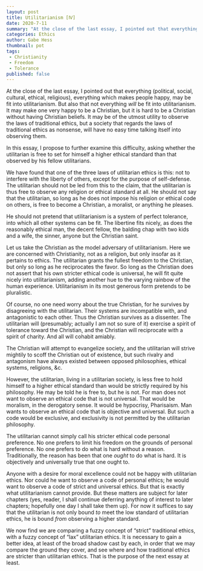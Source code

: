 ```yaml
---
layout: post
title: Utilitarianism [Ⅳ]
date: 2020-7-11
summary: "At the close of the last essay, I pointed out that everything (political, social, cultural, ethical, religious), everything which makes people happy, may be fit into utilitarianism..."
categories: Ethics
author: Gabe Hess
thumbnail: pot
tags:
 - Christianity
 - Freedom
 - Tolerance
published: false
---
```


At the close of the last essay, I pointed out that everything (political, social, cultural, ethical, religious), everything which makes people happy, may be fit into utilitarianism. But also that not everything _will_ be fit into utilitarianism. It may make one very happy to be a Christian, but it is hard to be a Christian without having Christian beliefs. It may be of the utmost utility to observe the laws of traditional ethics, but a society that regards the laws of traditional ethics as nonsense, will have no easy time talking itself into observing them.

In this essay, I propose to further examine this difficulty, asking whether the utilitarian is free to set for himself a higher ethical standard than that observed by his fellow utilitarians.

We have found that one of the three laws of utilitarian ethics is this: not to interfere with the liberty of others, except for the purpose of self-defense. The utilitarian should not be led from this to the claim, that the utilitarian is thus free to observe any religion or ethical standard at all. He should not say that the utilitarian, so long as he does not impose his religion or ethical code on others, is free to become a Christian, a moralist, or anything he pleases.

He should not pretend that utilitarianism is a system of perfect tolerance, into which all other systems can be fit. The libertine fits nicely, as does the reasonably ethical man, the decent fellow, the balding chap with two kids and a wife, the sinner, anyone but the Christian saint.

Let us take the Christian as the model adversary of utilitarianism. Here we are concerned with Christianity, not as a religion, but only insofar as it pertains to ethics. The utilitarian grants the fullest freedom to the Christian, but only so long as he reciprocates the favor. So long as the Christian does not assert that his own stricter ethical code is universal, he will fit quite nicely into utilitarianism, adding another hue to the varying rainbow of the human experience. Utilitarianism in its most generous form pretends to be pluralistic.

Of course, no one need worry about the true Christian, for he survives by disagreeing with the utilitarian. Their systems are incompatible with, and antagonistic to each other. Thus the Christian survives as a dissenter. The utilitarian will (presumably; actually I am not so sure of it) exercise a spirit of tolerance toward the Christian, and the Christian will reciprocate with a spirit of charity. And all will cohabit amiably.

The Christian will attempt to evangelize society, and the utilitarian will strive mightily to scoff the Christian out of existence, but such rivalry and antagonism have always existed between opposed philosophies, ethical systems, religions, &c.

However, the utilitarian, living in a utilitarian society, is less free to hold himself to a higher ethical standard than would be strictly required by his philosophy. He may be told he is free to, but he is not. For man does not want to observe an ethical code that is not universal. That would be moralism, in the derogatory sense. It would be hypocrisy, Pharisaism. Man wants to observe an ethical code that is objective and universal. But such a code would be exclusive, and exclusivity is not permitted by the utilitarian philosophy.

The utilitarian cannot simply call his stricter ethical code personal preference. No one prefers to limit his freedom on the grounds of personal preference. No one prefers to do what is hard without a reason. Traditionally, the reason has been that one _ought_ to do what is hard. It is objectively and universally true that one ought to.

Anyone with a desire for moral excellence could not be happy with utilitarian ethics. Nor could he want to observe a code of personal ethics; he would want to observe a code of strict and universal ethics. But that is exactly what utilitarianism cannot provide. But these matters are subject for later chapters (yes, reader, I shall continue deferring anything of interest to later chapters; hopefully one day I shall take them up). For now it suffices to say that the utilitarian is not only bound _to_ meet the low standard of utilitarian ethics, he is bound _from_ observing a higher standard.

We now find we are comparing a fuzzy concept of “strict” traditional ethics, with a fuzzy concept of “lax” utilitarian ethics. It is necessary to gain a better idea, at least of the broad shadow cast by each, in order that we may compare the ground they cover, and see where and how traditional ethics are stricter than utilitarian ethics. That is the purpose of the next essay at least.
